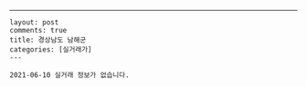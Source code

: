 ---
    layout: post
    comments: true
    title: 경상남도 남해군
    categories: [실거래가]
    ---

    2021-06-10 실거래 정보가 없습니다.

    